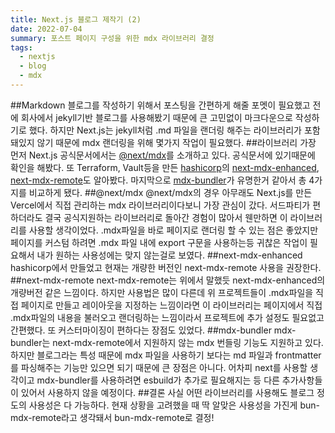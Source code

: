 ```yaml
---
title: Next.js 블로그 제작기 (2)
date: 2022-07-04
summary: 포스트 페이지 구성을 위한 mdx 라이브러리 결정
tags:
  - nextjs
  - blog
  - mdx
---
```

##Markdown
블로그를 작성하기 위해서 포스팅을 간편하게 해줄 포멧이 필요했고 전에 회사에서 jekyll기반 블로그를 사용해봤기 때문에 큰 고민없이 마크다운으로 작성하기로 했다. 하지만 Next.js는 jekyll처럼 .md 파일을 랜더링 해주는 라이브러리가 포함돼있지 않기 때문에 mdx 랜더링을 위해 몇가지 작업이 필요했다.
##라이브러리
가장 먼저 Next.js 공식문서에서는 [@next/mdx](https://www.npmjs.com/package/@next/mdx)를 소개하고 있다. 공식문서에 있기때문에 확인을 해봤다. 또 Terraform, Vault등을 만든 [hashicorp](https://github.com/hashicorp)의 [next-mdx-enhanced](https://github.com/hashicorp/next-mdx-enhanced), [next-mdx-remote](https://github.com/hashicorp/next-mdx-remote)도 알아봤다. 마지막으로 [mdx-bundler](https://github.com/kentcdodds/mdx-bundler)가 유명한거 같아서 총 4가지를 비교하게 됐다.
##@next/mdx
@next/mdx의 경우 아무래도 Next.js를 만든 Vercel에서 직접 관리하는 mdx 라이브러리이다보니 가장 관심이 갔다. 서드파티가 편하더라도 결국 공식지원하는 라이브러리로 돌아간 경험이 많아서 웬만하면 이 라이브러리를 사용할 생각이었다. .mdx파일을 바로 페이지로 랜더링 할 수 있는 점은 좋았지만 페이지를 커스텀 하려면 .mdx 파일 내에 export 구문을 사용하는등 귀찮은 작업이 필요해서 내가 원하는 사용성에는 맞지 않는걸로 보였다.
##next-mdx-enhanced
hashicorp에서 만들었고 현재는 개량한 버전인 next-mdx-remote 사용을 권장한다.
##next-mdx-remote
next-mdx-remote는 위에서 말했듯 next-mdx-enhanced의 개량버전 같은 느낌이다. 하지만 사용법은 많이 다른데 위 프로젝트들이 .mdx파일을 직접 페이지로 만들고 레이아웃을 지정하는 느낌이라면 이 라이브러리는 페이지에서 직접 .mdx파일의 내용을 불러오고 랜더링하는 느낌이라서 프로젝트에 추가 설정도 필요없고 간편했다. 또 커스터마이징이 편하다는 장점도 있었다.
##mdx-bundler
mdx-bundler는 next-mdx-remote에서 지원하지 않는 mdx 번들링 기능도 지원하고 있다. 하지만 블로그라는 특성 때문에 mdx 파일을 사용하기 보다는 md 파일과 frontmatter를 파싱해주는 기능만 있으면 되기 때문에 큰 장점은 아니다. 어차피 next를 사용할 생각이고 mdx-bundler를 사용하려면 esbuild가 추가로 필요해지는 등 다른 추가사항들이 있어서 사용하지 않을 예정이다.
##결론
사실 어떤 라이브러리를 사용해도 블로그 정도의 사용성은 다 가능하다. 현재 상황을 고려했을 때 딱 알맞은 사용성을 가진게 bun-mdx-remote라고 생각돼서 bun-mdx-remote로 결정!